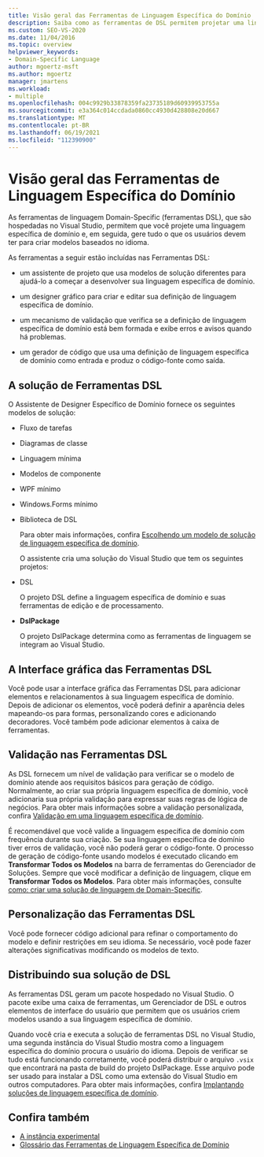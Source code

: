 ```yaml
---
title: Visão geral das Ferramentas de Linguagem Específica do Domínio
description: Saiba como as ferramentas de DSL permitem projetar uma linguagem específica de domínio e, em seguida, gerar tudo o que os usuários devem ter para criar modelos baseados no idioma.
ms.custom: SEO-VS-2020
ms.date: 11/04/2016
ms.topic: overview
helpviewer_keywords:
- Domain-Specific Language
author: mgoertz-msft
ms.author: mgoertz
manager: jmartens
ms.workload:
- multiple
ms.openlocfilehash: 004c9929b33878359fa23735189d60939953755a
ms.sourcegitcommit: e3a364c014ccdada0860cc4930d428808e20d667
ms.translationtype: MT
ms.contentlocale: pt-BR
ms.lasthandoff: 06/19/2021
ms.locfileid: "112390900"
---
```

# <a name="overview-of-domain-specific-language-tools"></a>Visão geral das Ferramentas de Linguagem Específica do Domínio
As ferramentas de linguagem Domain-Specific (ferramentas DSL), que são hospedadas no Visual Studio, permitem que você projete uma linguagem específica de domínio e, em seguida, gere tudo o que os usuários devem ter para criar modelos baseados no idioma.

 As ferramentas a seguir estão incluídas nas Ferramentas DSL:

- um assistente de projeto que usa modelos de solução diferentes para ajudá-lo a começar a desenvolver sua linguagem específica de domínio.

- um designer gráfico para criar e editar sua definição de linguagem específica de domínio.

- um mecanismo de validação que verifica se a definição de linguagem específica de domínio está bem formada e exibe erros e avisos quando há problemas.

- um gerador de código que usa uma definição de linguagem específica de domínio como entrada e produz o código-fonte como saída.

## <a name="the-dsl-tools-solution"></a>A solução de Ferramentas DSL
 O Assistente de Designer Específico de Domínio fornece os seguintes modelos de solução:

- Fluxo de tarefas

- Diagramas de classe

- Linguagem mínima

- Modelos de componente

- WPF mínimo

- Windows.Forms mínimo

- Biblioteca de DSL

  Para obter mais informações, confira [Escolhendo um modelo de solução de linguagem específica de domínio](../modeling/choosing-a-domain-specific-language-solution-template.md).

  O assistente cria uma solução do Visual Studio que tem os seguintes projetos:

- DSL

   O projeto DSL define a linguagem específica de domínio e suas ferramentas de edição e de processamento.

- **DslPackage**

   O projeto DslPackage determina como as ferramentas de linguagem se integram ao Visual Studio.

## <a name="the-dsl-tools-graphical-interface"></a>A Interface gráfica das Ferramentas DSL
 Você pode usar a interface gráfica das Ferramentas DSL para adicionar elementos e relacionamentos à sua linguagem específica de domínio. Depois de adicionar os elementos, você poderá definir a aparência deles mapeando-os para formas, personalizando cores e adicionando decoradores. Você também pode adicionar elementos à caixa de ferramentas.

## <a name="validation-in-dsl-tools"></a>Validação nas Ferramentas DSL
 As DSL fornecem um nível de validação para verificar se o modelo de domínio atende aos requisitos básicos para geração de código. Normalmente, ao criar sua própria linguagem específica de domínio, você adicionaria sua própria validação para expressar suas regras de lógica de negócios. Para obter mais informações sobre a validação personalizada, confira [Validação em uma linguagem específica de domínio](../modeling/validation-in-a-domain-specific-language.md).

 É recomendável que você valide a linguagem específica de domínio com frequência durante sua criação. Se sua linguagem específica de domínio tiver erros de validação, você não poderá gerar o código-fonte. O processo de geração de código-fonte usando modelos é executado clicando em **Transformar Todos os Modelos** na barra de ferramentas do Gerenciador de Soluções. Sempre que você modificar a definição de linguagem, clique em **Transformar Todos os Modelos**. Para obter mais informações, consulte [como: criar uma solução de linguagem de Domain-Specific](../modeling/how-to-create-a-domain-specific-language-solution.md).

## <a name="customization-of-dsl-tools"></a>Personalização das Ferramentas DSL
 Você pode fornecer código adicional para refinar o comportamento do modelo e definir restrições em seu idioma. Se necessário, você pode fazer alterações significativas modificando os modelos de texto.

## <a name="distributing-your-dsl-solution"></a>Distribuindo sua solução de DSL
 As ferramentas DSL geram um pacote hospedado no Visual Studio. O pacote exibe uma caixa de ferramentas, um Gerenciador de DSL e outros elementos de interface do usuário que permitem que os usuários criem modelos usando a sua linguagem específica de domínio.

 Quando você cria e executa a solução de ferramentas DSL no Visual Studio, uma segunda instância do Visual Studio mostra como a linguagem específica do domínio procura o usuário do idioma. Depois de verificar se tudo está funcionando corretamente, você poderá distribuir o arquivo `.vsix` que encontrará na pasta de build do projeto DslPackage. Esse arquivo pode ser usado para instalar a DSL como uma extensão do Visual Studio em outros computadores.  Para obter mais informações, confira [Implantando soluções de linguagem específica de domínio](msi-and-vsix-deployment-of-a-dsl.md).

## <a name="see-also"></a>Confira também

- [A instância experimental](../extensibility/the-experimental-instance.md)
- [Glossário das Ferramentas de Linguagem Específica de Domínio](/previous-versions/bb126564(v=vs.100))
